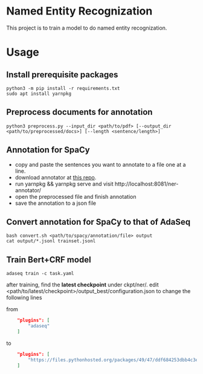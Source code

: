# Named Entity Recognization

This project is to train a model to do named entity recognization.

# Usage

## Install prerequisite packages

```shell
python3 -m pip install -r requirements.txt
sudo apt install yarnpkg
```

## Preprocess documents for annotation

```shell
python3 preprocess.py --input_dir <path/to/pdf> [--output_dir <path/to/preprocessed/docs>] [--length <sentence/length>]
```

## Annotation for SpaCy

- copy and paste the sentences you want to annotate to a file one at a line.
- download annotator at [this repo](https://github.com/tecoholic/ner-annotator).
- run yarnpkg && yarnpkg serve and visit http://localhost:8081/ner-annotator/
- open the preprocessed file and finish annotation
- save the annotation to a json file

## Convert annotation for SpaCy to that of AdaSeq

```shell
bash convert.sh <path/to/spacy/annotation/file> output
cat output/*.jsonl trainset.jsonl
```

## Train Bert+CRF model

```shell
adaseq train -c task.yaml
```

after training, find the **latest checkpoint** under ckpt/ner/. edit <path/to/latest/checkpoint>/output_best/configuration.json to change the following lines

from

```json
    "plugins": [
        "adaseq"
    ]

```

to

```json
    "plugins": [
        "https://files.pythonhosted.org/packages/49/47/ddf684253dbb4c3e0716fcda67094aa3c407237d5eb8930ede0a91b9feb8/adaseq-0.6.6-py3-none-any.whl"
    ]
```
